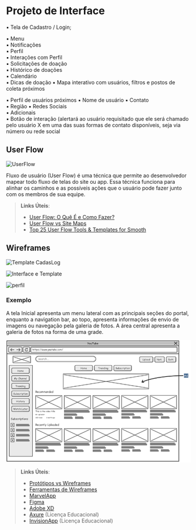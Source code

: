 
# Projeto de Interface

▪ Tela de Cadastro / Login;   

▪ Menu   
   ▪ Notificações   
   ▪ Perfil   
   ▪ Interações com Perfil   
   ▪ Solicitações de doação   
   ▪ Histórico de doações   
   ▪ Calendário   
   ▪ Dicas de doação
   ▪ Mapa interativo com usuários, filtros e postos de coleta próximos
   
▪ Perfil de usuários próximos 
   ▪ Nome de usuário 
   ▪ Contato   
   ▪ Região 
   ▪ Redes Sociais   
   ▪ Adicionais   
   ▪ Botão de interação (alertará ao usuário requisitado que ele será 
   chamado pelo usuário X em uma das suas formas de contato 
   disponíveis, seja via número ou rede social  

## User Flow

![UserFlow](https://user-images.githubusercontent.com/129776253/234619245-2105714f-e041-4f0b-a730-e275f683bcaf.png)


Fluxo de usuário (User Flow) é uma técnica que permite ao desenvolvedor mapear todo fluxo de telas do site ou app. Essa técnica funciona para alinhar os caminhos e as possíveis ações que o usuário pode fazer junto com os membros de sua equipe.

> **Links Úteis**:
> - [User Flow: O Quê É e Como Fazer?](https://medium.com/7bits/fluxo-de-usu%C3%A1rio-user-flow-o-que-%C3%A9-como-fazer-79d965872534)
> - [User Flow vs Site Maps](http://designr.com.br/sitemap-e-user-flow-quais-as-diferencas-e-quando-usar-cada-um/)
> - [Top 25 User Flow Tools & Templates for Smooth](https://www.mockplus.com/blog/post/user-flow-tools)


## Wireframes

![Template CadasLog](https://user-images.githubusercontent.com/129776253/234621666-946ccbca-1182-49a2-9196-98cf6a35ed9e.png)

![Interface e Template](https://user-images.githubusercontent.com/129776253/234620290-17162916-fd0e-4434-a981-d7800292cfcb.png)

![perfil](https://user-images.githubusercontent.com/129776253/234621603-618fbd1a-1f7f-4593-971a-cefa2669e86b.png)


### Exemplo

A tela Inicial apresenta um menu lateral com as principais seções do portal, enquanto a navigation bar, ao topo, apresenta informações de envio de imagens ou navegação pela galeria de fotos. A área central apresenta a galeria de fotos na forma de uma grade.

![Exemplo de Wireframe](img/wireframe-example.png)

 
> **Links Úteis**:
> - [Protótipos vs Wireframes](https://www.nngroup.com/videos/prototypes-vs-wireframes-ux-projects/)
> - [Ferramentas de Wireframes](https://rockcontent.com/blog/wireframes/)
> - [MarvelApp](https://marvelapp.com/developers/documentation/tutorials/)
> - [Figma](https://www.figma.com/)
> - [Adobe XD](https://www.adobe.com/br/products/xd.html#scroll)
> - [Axure](https://www.axure.com/edu) (Licença Educacional)
> - [InvisionApp](https://www.invisionapp.com/) (Licença Educacional)

